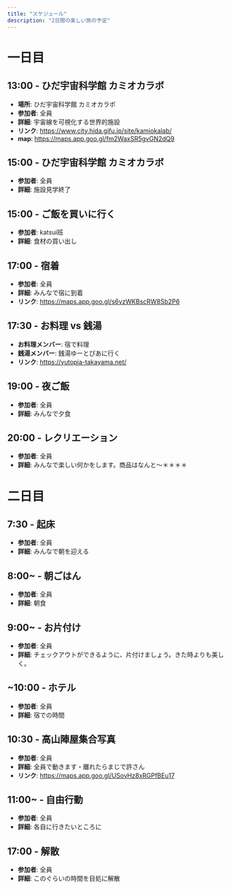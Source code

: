 ```yaml
---
title: "スケジュール"
description: "2日間の楽しい旅の予定"
---
```


# 一日目

## 13:00 - ひだ宇宙科学館 カミオカラボ
- **場所**: ひだ宇宙科学館 カミオカラボ
- **参加者**: 全員
- **詳細**: 宇宙線を可視化する世界的施設
- **リンク**: https://www.city.hida.gifu.jp/site/kamiokalab/
- **map**: https://maps.app.goo.gl/fm2WaxSR5gvGN2dQ9

## 15:00 - ひだ宇宙科学館 カミオカラボ
- **参加者**: 全員
- **詳細**: 施設見学終了

## 15:00 - ご飯を買いに行く
- **参加者**: katsui班
- **詳細**: 食材の買い出し

## 17:00 - 宿着
- **参加者**: 全員
- **詳細**: みんなで宿に到着
- **リンク**: https://maps.app.goo.gl/s6vzWKBscRW8Sb2P6

## 17:30 - お料理 vs 銭湯
- **お料理メンバー**: 宿で料理
- **銭湯メンバー**: 銭湯ゆーとぴあに行く
- **リンク**: https://yutopia-takayama.net/

## 19:00 - 夜ご飯
- **参加者**: 全員
- **詳細**: みんなで夕食

## 20:00 - レクリエーション
- **参加者**: 全員
- **詳細**: みんなで楽しい何かをします。商品はなんと〜＊＊＊＊

# 二日目

## 7:30 - 起床
- **参加者**: 全員
- **詳細**: みんなで朝を迎える

## 8:00~ - 朝ごはん
- **参加者**: 全員
- **詳細**: 朝食

## 9:00~ - お片付け
- **参加者**: 全員
- **詳細**: チェックアウトができるように、片付けましょう。きた時よりも美しく。

## ~10:00 - ホテル
- **参加者**: 全員
- **詳細**: 宿での時間

## 10:30 - 高山陣屋集合写真
- **参加者**: 全員
- **詳細**: 全員で動きます・離れたらまじで許さん
- **リンク**: https://maps.app.goo.gl/USovHz8xRGPfBEu17

## 11:00~ - 自由行動
- **参加者**: 全員
- **詳細**: 各自に行きたいところに

## 17:00 - 解散
- **参加者**: 全員
- **詳細**: このぐらいの時間を目処に解散 
